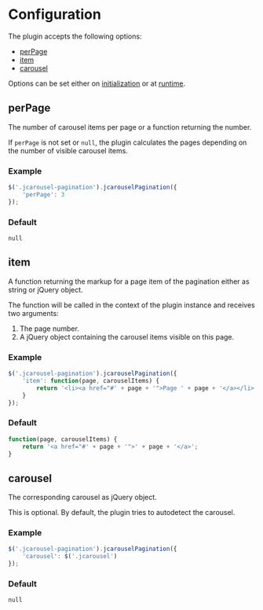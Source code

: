 Configuration
=============

The plugin accepts the following options:

* [perPage](#perpage)
* [item](#item)
* [carousel](#carousel)

Options can be set either on [initialization](installation.md#setup) or at
[runtime](api.md#reload).


perPage
-------

The number of carousel items per page or a function returning the number.

If `perPage` is not set or `null`, the plugin calculates the pages depending
on the number of visible carousel items.

### Example

```javascript
$('.jcarousel-pagination').jcarouselPagination({
    'perPage': 3
});
```

### Default

`null`


item
----

A function returning the markup for a page item of the pagination either as
string or jQuery object.

The function will be called in the context of the plugin instance and
receives two arguments:

1. The page number.
2. A jQuery object containing the carousel items visible on this page.

### Example

```javascript
$('.jcarousel-pagination').jcarouselPagination({
    'item': function(page, carouselItems) {
        return '<li><a href="#' + page + '">Page ' + page + '</a></li>';
    }
});
```

### Default

```javascript
function(page, carouselItems) {
    return '<a href="#' + page + '">' + page + '</a>';
}
```

carousel
--------

The corresponding carousel as jQuery object.

This is optional. By default, the plugin tries to autodetect the carousel.

### Example

```javascript
$('.jcarousel-pagination').jcarouselPagination({
    'carousel': $('.jcarousel')
});
```

### Default

``null``
